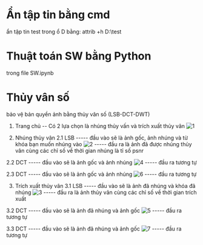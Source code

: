 # Ẩn tập tin bằng cmd
ẩn tập tin test trong ổ D bằng:
attrib +h D:\test

# Thuật toán SW bằng Python
trong file SW.ipynb

# Thủy vân số
bảo vệ bản quyền ảnh bằng thủy vân số (LSB-DCT-DWT)


1. Trang chủ
-- Có 2 lựa chọn là nhúng thủy vấn và trích xuất thủy vân
![1](https://user-images.githubusercontent.com/104709491/227768008-6d8e7001-21f0-4de9-942b-f9e493681332.png)

2. Nhúng thủy vân
2.1 LSB
----- đầu vào sẽ là ảnh gốc, ảnh nhúng và từ khóa bạn muốn nhúng vào
![2](https://user-images.githubusercontent.com/104709491/227768057-e6f0da31-61ed-421b-9d13-f6ccd336b381.png)
----- đầu ra là ảnh đã được nhúng thủy vân cùng các chỉ số về thời gian nhúng là tỉ số psnr

2.2 DCT
----- đầu vào sẽ là ảnh gốc và ảnh nhúng
![4](https://user-images.githubusercontent.com/104709491/227768169-b9e82f4d-ed46-4766-9042-7b49a9c78b3f.png)
----- đầu ra tương tự 

2.3 DCT
----- đầu vào sẽ là ảnh gốc và ảnh nhúng
![6](https://user-images.githubusercontent.com/104709491/227768229-91c85d2b-eb19-433d-8656-2b3a4760ccc4.png)
----- đầu ra tương tự 

3. Trích xuất thủy vân
3.1 LSB
----- đầu vào sẽ là ảnh đã nhúng và khóa đã nhúng
![3](https://user-images.githubusercontent.com/104709491/227768299-2ca349ce-4492-4a95-b2bf-103699f676a1.png)
----- đầu ra là ảnh thủy vân cùng các chỉ số về thời gian trích xuất

3.2 DCT
----- đầu vào sẽ là ảnh đã nhúng và ảnh gốc
![5](https://user-images.githubusercontent.com/104709491/227768351-6c7a388d-244a-49a0-b779-205cc927d701.png)
----- đầu ra tương tự 

3.3 DCT
----- đầu vào sẽ là ảnh đã nhúng và ảnh gốc
![7](https://user-images.githubusercontent.com/104709491/227768355-29cebd0c-fe1b-4296-9ead-0adff4ccf475.png)
----- đầu ra tương tự 
